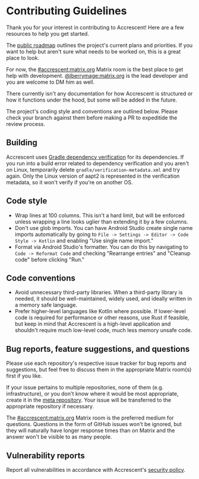 <!--
SPDX-FileCopyrightText: © 2022 The Accrescent Contributors

SPDX-License-Identifier: Apache-2.0
-->

# Contributing Guidelines

Thank you for your interest in contributing to Accrescent! Here are a few
resources to help you get started.

The [public roadmap] outlines the project's current plans and priorities. If you
want to help but aren't sure what needs to be worked on, this is a great place
to look.

For now, the [#accrescent:matrix.org] Matrix room is the best place to get help
with development. [@lberrymage:matrix.org] is the lead developer and you are
welcome to DM him as well.

There currently isn't any documentation for how Accrescent is structured or how it
functions under the hood, but some will be added in the future.

The project's coding style and conventions are outlined below. Please check your
branch against them before making a PR to expeditide the review process.

## Building

Accrescent uses [Gradle dependency verification] for its dependencies. If you
run into a build error related to dependency verification and you aren't on
Linux, temporarily delete `gradle/verification-metadata.xml` and try again. Only
the Linux version of aapt2 is represented in the verification metadata, so it
won't verify if you're on another OS.

## Code style

- Wrap lines at 100 columns. This isn't a hard limit, but will be enforced
  unless wrapping a line looks uglier than extending it by a few columns.
- Don't use glob imports. You can have Android Studio create single name imports
  automatically by going to `File -> Settings -> Editor -> Code Style -> Kotlin`
  and enabling "Use single name import."
- Format via Android Studio's formatter. You can do this by navigating to `Code
  -> Reformat Code` and checking "Rearrange entries" and "Cleanup code" before
  clicking "Run."

## Code conventions

- Avoid unnecessary third-party libraries. When a third-party library is needed,
  it should be well-maintained, widely used, and ideally written in a memory
  safe language.
- Prefer higher-level languages like Kotlin where possible. If lower-level code
  is required for performance or other reasons, use Rust if feasible, but keep
  in mind that Accrescent is a high-level application and shouldn't require much
  low-level code, much less memory unsafe code.

## Bug reports, feature suggestions, and questions

Please use each repository's respective issue tracker for bug reports and
suggestions, but feel free to discuss them in the appropriate Matrix room(s)
first if you like.

If your issue pertains to multiple repositories, none of them (e.g.
infrastructure), or you don't know where it would be most appropriate, create it
in the [meta repository]. Your issue will be transferred to the appropriate
repository if necessary.

The [#accrescent:matrix.org] Matrix room is the preferred medium for questions.
Questions in the form of GitHub issues won't be ignored, but they will naturally
have longer response times than on Matrix and the answer won't be visible to as
many people.

## Vulnerability reports

Report all vulnerabilities in accordance with Accrescent's [security policy].

[#accrescent:matrix.org]: https://matrix.to/#/#accrescent:matrix.org
[@lberrymage:matrix.org]: https://matrix.to/#/@lberrymage:matrix.org
[Jetpack Compose]: https://developer.android.com/jetpack/compose
[Android Jetpack]: https://developer.android.com/jetpack/
[Gradle dependency verification]: https://docs.gradle.org/current/userguide/dependency_verification.html
[meta repository]: https://github.com/accrescent/meta
[public roadmap]: https://github.com/orgs/accrescent/projects/4/views/2
[security policy]: SECURITY.md
